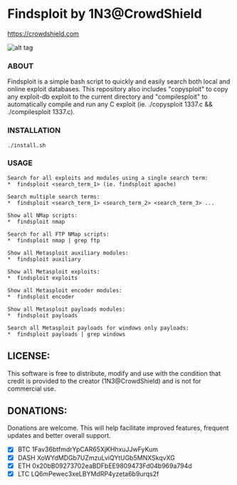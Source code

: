 # Findsploit by 1N3@CrowdShield
https://crowdshield.com

![alt tag](https://github.com/1N3/Findsploit/blob/master/findsploit.png)

### ABOUT
Findsploit is a simple bash script to quickly and easily search both local and online exploit databases. This repository also includes "copysploit" to copy any exploit-db exploit to the current directory and "compilesploit" to automatically compile and run any C exploit (ie. ./copysploit 1337.c && ./compilesploit 1337.c).

### INSTALLATION
```
./install.sh
```

### USAGE
```
Search for all exploits and modules using a single search term:
*  findsploit <search_term_1> (ie. findsploit apache)

Search multiple search terms:
*  findsploit <search_term_1> <search_term_2> <search_term_3> ...

Show all NMap scripts:
*  findsploit nmap 

Search for all FTP NMap scripts:
*  findsploit nmap | grep ftp

Show all Metasploit auxiliary modules:
*  findsploit auxiliary

Show all Metasploit exploits:
*  findsploit exploits

Show all Metasploit encoder modules:
*  findsploit encoder

Show all Metasploit payloads modules:
*  findsploit payloads

Search all Metasploit payloads for windows only payloads:
*  findsploit payloads | grep windows
```

## LICENSE:
This software is free to distribute, modify and use with the condition that credit is provided to the creator (1N3@CrowdShield) and is not for commercial use.

## DONATIONS:
Donations are welcome. This will help facilitate improved features, frequent updates and better overall support.
- [x] BTC 1Fav36btfmdrYpCAR65XjKHhxuJJwFyKum
- [x] DASH XoWYdMDGb7UZmzuLviQYtUGb5MNXSkqvXG
- [x] ETH 0x20bB09273702eaBDFbEE9809473Fd04b969a794d
- [x] LTC LQ6mPewec3xeLBYMdRP4yzeta6b9urqs2f
